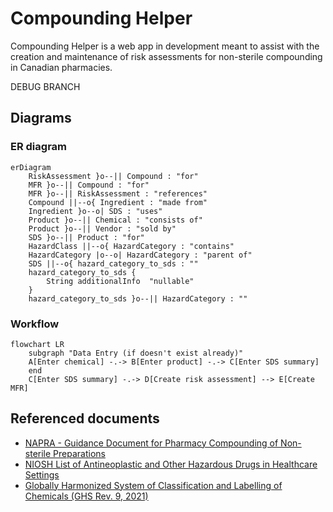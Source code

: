 # Compounding Helper

Compounding Helper is a web app in development meant to assist with the creation and maintenance of risk assessments for non-sterile compounding in Canadian pharmacies.

DEBUG BRANCH

## Diagrams

### ER diagram

```mermaid
erDiagram
    RiskAssessment }o--|| Compound : "for"
    MFR }o--|| Compound : "for"
    MFR }o--|| RiskAssessment : "references"
    Compound ||--o{ Ingredient : "made from"
    Ingredient }o--o| SDS : "uses"
    Product }o--|| Chemical : "consists of"
    Product }o--|| Vendor : "sold by"
    SDS }o--|| Product : "for"
    HazardClass ||--o{ HazardCategory : "contains"
    HazardCategory |o--o| HazardCategory : "parent of"
    SDS ||--o{ hazard_category_to_sds : ""
    hazard_category_to_sds {
        String additionalInfo  "nullable"
    }
    hazard_category_to_sds }o--|| HazardCategory : ""
```

### Workflow
```mermaid
flowchart LR
    subgraph "Data Entry (if doesn't exist already)"
    A[Enter chemical] -.-> B[Enter product] -.-> C[Enter SDS summary]
    end
    C[Enter SDS summary] -.-> D[Create risk assessment] --> E[Create MFR]
```

## Referenced documents

 - [NAPRA - Guidance Document for Pharmacy Compounding of Non-sterile Preparations](https://www.napra.ca/general-practice-resources/guidance-document-pharmacy-compounding-non-sterile-preparations)
 - [NIOSH List of Antineoplastic and Other Hazardous Drugs in Healthcare Settings](https://www.cdc.gov/niosh/docs/2016-161/default.html)
 - [Globally Harmonized System of Classification and Labelling of Chemicals (GHS Rev. 9, 2021)](https://unece.org/transport/standards/transport/dangerous-goods/ghs-rev9-2021)

